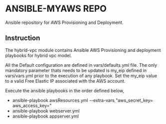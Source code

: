 # ANSIBLE-MYAWS REPO
Ansible repository for AWS Provisioning and Deployment.

## Instruction
The hybrid-vpc module contains Ansible AWS Provisioning and deployment playbooks for hybrid vpc model.

All the Default configuration are defined in vars/defaults.yml file.
The only mandatory parameter thats needs to be updated is my_eip defined
in vars/vars.yml prior to the execution of any playbook.
Set the my_eip value to a valid Free Elastic IP associated with the AWS account.

Execute the ansible playbooks in the order defined below,

* ansible-playbook awsResources.yml --extra-vars "aws_secret_key=<secretkey> aws_access_key=<accesskey>"
* ansible-playbook webserver.yml
* ansible-playbook appserver.yml
